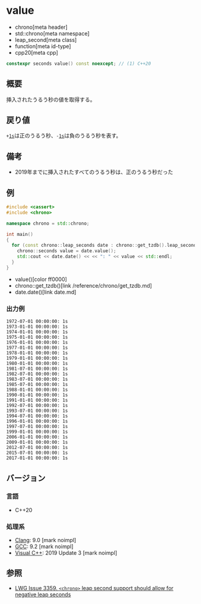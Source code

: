 # value
* chrono[meta header]
* std::chrono[meta namespace]
* leap_second[meta class]
* function[meta id-type]
* cpp20[meta cpp]

```cpp
constexpr seconds value() const noexcept; // (1) C++20
```

## 概要
挿入されたうるう秒の値を取得する。


## 戻り値
`+`[`1s`](/reference/chrono/duration/op_s.md)は正のうるう秒、`-`[`1s`](/reference/chrono/duration/op_s.md)は負のうるう秒を表す。


## 備考
- 2019年までに挿入されたすべてのうるう秒は、正のうるう秒だった


## 例
```cpp example
#include <cassert>
#include <chrono>

namespace chrono = std::chrono;

int main()
{
  for (const chrono::leap_seconds date : chrono::get_tzdb().leap_seconds) {
    chrono::seconds value = date.value();
    std::cout << date.date() << << ": " << value << std::endl;
  }
}
```
* value()[color ff0000]
* chrono::get_tzdb()[link /reference/chrono/get_tzdb.md]
* date.date()[link date.md]

### 出力例
```
1972-07-01 00:00:00: 1s
1973-01-01 00:00:00: 1s
1974-01-01 00:00:00: 1s
1975-01-01 00:00:00: 1s
1976-01-01 00:00:00: 1s
1977-01-01 00:00:00: 1s
1978-01-01 00:00:00: 1s
1979-01-01 00:00:00: 1s
1980-01-01 00:00:00: 1s
1981-07-01 00:00:00: 1s
1982-07-01 00:00:00: 1s
1983-07-01 00:00:00: 1s
1985-07-01 00:00:00: 1s
1988-01-01 00:00:00: 1s
1990-01-01 00:00:00: 1s
1991-01-01 00:00:00: 1s
1992-07-01 00:00:00: 1s
1993-07-01 00:00:00: 1s
1994-07-01 00:00:00: 1s
1996-01-01 00:00:00: 1s
1997-07-01 00:00:00: 1s
1999-01-01 00:00:00: 1s
2006-01-01 00:00:00: 1s
2009-01-01 00:00:00: 1s
2012-07-01 00:00:00: 1s
2015-07-01 00:00:00: 1s
2017-01-01 00:00:00: 1s
```

## バージョン
### 言語
- C++20

### 処理系
- [Clang](/implementation.md#clang): 9.0 [mark noimpl]
- [GCC](/implementation.md#gcc): 9.2 [mark noimpl]
- [Visual C++](/implementation.md#visual_cpp): 2019 Update 3 [mark noimpl]


## 参照
- [LWG Issue 3359. `<chrono>` leap second support should allow for negative leap seconds](http://www.open-std.org/jtc1/sc22/wg21/docs/papers/2020/p2117r0.html#3359)
